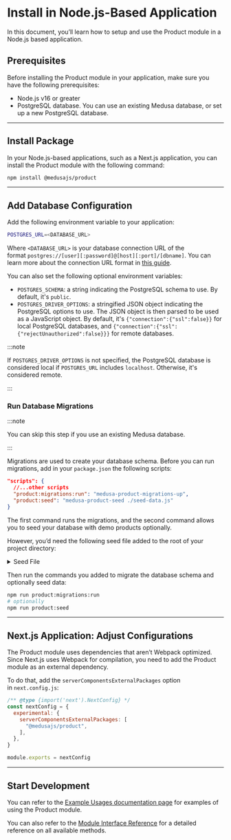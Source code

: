 # Install in Node.js-Based Application

In this document, you’ll learn how to setup and use the Product module in a Node.js based application.

## Prerequisites

Before installing the Product module in your application, make sure you have the following prerequisites:

- Node.js v16 or greater
- PostgreSQL database. You can use an existing Medusa database, or set up a new PostgreSQL database.

---

## Install Package

In your Node.js-based applications, such as a Next.js application, you can install the Product module with the following command:

```bash npm2yarn
npm install @medusajs/product
```

---

## Add Database Configuration

Add the following environment variable to your application:

```bash
POSTGRES_URL=<DATABASE_URL>
```

Where `<DATABASE_URL>` is your database connection URL of the format `postgres://[user][:password]@[host][:port]/[dbname]`. You can learn more about the connection URL format in [this guide](../../references/medusa_config/interfaces/medusa_config.ConfigModule.mdx#database_url).

You can also set the following optional environment variables:

- `POSTGRES_SCHEMA`: a string indicating the PostgreSQL schema to use. By default, it's `public`.
- `POSTGRES_DRIVER_OPTIONS`: a stringified JSON object indicating the PostgreSQL options to use. The JSON object is then parsed to be used as a JavaScript object. By default, it's `{"connection":{"ssl":false}}` for local PostgreSQL databases, and `{"connection":{"ssl":{"rejectUnauthorized":false}}}` for remote databases.

:::note

If `POSTGRES_DRIVER_OPTIONS` is not specified, the PostgreSQL database is considered local if `POSTGRES_URL` includes `localhost`. Otherwise, it's considered remote.

:::

### Run Database Migrations

:::note

You can skip this step if you use an existing Medusa database.

:::

Migrations are used to create your database schema. Before you can run migrations, add in your `package.json` the following scripts:

```json
"scripts": {
  //...other scripts
  "product:migrations:run": "medusa-product-migrations-up",
  "product:seed": "medusa-product-seed ./seed-data.js"
}
```

The first command runs the migrations, and the second command allows you to seed your database with demo products optionally.

However, you’d need the following seed file added to the root of your project directory:

<Details>
  <Summary>Seed File</Summary>

    ```js
    const productCategoriesData = [
      {
        id: "category-0",
        name: "category 0",
        parent_category_id: null,
      },
      {
        id: "category-1",
        name: "category 1",
        parent_category_id: "category-0",
      },
      {
        id: "category-1-a",
        name: "category 1 a",
        parent_category_id: "category-1",
      },
      {
        id: "category-1-b",
        name: "category 1 b",
        parent_category_id: "category-1",
        is_internal: true,
      },
      {
        id: "category-1-b-1",
        name: "category 1 b 1",
        parent_category_id: "category-1-b",
      },
    ]
    
    const productsData = [
      {
        id: "test-1",
        title: "product 1",
        status: "published",
        descriptions: "Lorem ipsum dolor sit amet, consectetur.",
        tags: [
          {
            id: "tag-1",
            value: "France",
          },
        ],
        categories: [
          {
            id: "category-0",
          },
        ],
      },
      {
        id: "test-2",
        title: "product",
        status: "published",
        descriptions: "Lorem ipsum dolor sit amet, consectetur.",
        tags: [
          {
            id: "tag-2",
            value: "Germany",
          },
        ],
        categories: [
          {
            id: "category-1",
          },
        ],
      },
    ]
    
    const variantsData = [
      {
        id: "test-1",
        title: "variant title",
        sku: "sku 1",
        product: { id: productsData[0].id },
        inventory_quantity: 10,
      },
      {
        id: "test-2",
        title: "variant title",
        sku: "sku 2",
        product: { id: productsData[1].id },
        inventory_quantity: 10,
      },
    ]
    
    module.exports = {
      productCategoriesData,
      productsData,
      variantsData,
    }
    ```

</Details>

Then run the commands you added to migrate the database schema and optionally seed data:

```bash npm2yarn
npm run product:migrations:run
# optionally
npm run product:seed
```

---

## Next.js Application: Adjust Configurations

The Product module uses dependencies that aren’t Webpack optimized. Since Next.js uses Webpack for compilation, you need to add the Product module as an external dependency.

To do that, add the `serverComponentsExternalPackages` option in `next.config.js`:

```js title=next.config.js
/** @type {import('next').NextConfig} */
const nextConfig = {
  experimental: {
    serverComponentsExternalPackages: [
      "@medusajs/product",
    ],
  },
}

module.exports = nextConfig
```

---

## Start Development

You can refer to the [Example Usages documentation page](./examples.mdx) for examples of using the Product module.

You can also refer to the [Module Interface Reference](../../references/product/interfaces/product.IProductModuleService.mdx) for a detailed reference on all available methods.
